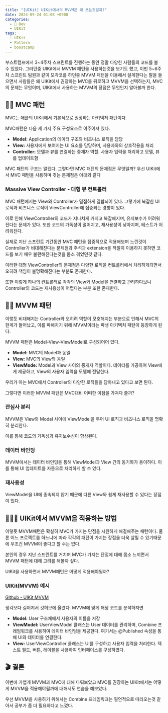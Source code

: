 ```yaml
---
title: "[UIKit] UIKit에서의 MVVM은 왜 쓰는것일까?"
date: 2024-09-24 01:08 +0900
categories:
  - 🍎 Dev
  - UIKit
tags:
  - UIKit
  - Pattern
  - boostcamp
---
```

부스트캠프에서 3~4주차 스프린트를 진행하는 동안 정말 다양한 사람들의 코드를 볼 수 있었다. 그러던중 UIKit에서 MVVM 패턴을 사용하는것을 보기도 했고, 이번 5~6주차 스프린트 팀원과 같이 모각코를 하던중 MVVM 패턴을 이용해서 설계한다는 말을 들으면서 사람들은 왜 UIKit에서 권장하는 MVC를 뒤로하고 MVVM을 선택하는지, MVC의 문제는 무엇이며, UIKit에서 사용하는 MVVM의 장점은 무엇인지 알아볼까 한다.

## 🧓🏻 MVC 패턴
MVC는 애플의 UIKit에서 기본적으로 권장하는 아키텍처 패턴이다. 

MVC패턴은 다음 세 가지 주요 구성요소로 이주어져 있다.
- **Model:** Application의 데이터 구조와 비즈니스 로직을 담당
- **View:** 사용자에게 보여지는 UI 요소를 담당하며, 사용자와의 상호작용을 처리
- **Controller:** 모델과 뷰를 연결하는 중재자 역할. 사용자 입력을 처리하고 모델, 뷰를 업데이트함

MVC 패턴의 구조는 알겠다. 그렇다면 MVC 패턴의 문제점은 무엇일까? 우선 UIKit에서 MVC 패턴을 사용하며 겪는 문제점은 아래와 같다
### Massive View Controller - 대형 뷰 컨트롤러
MVC 패턴에서는 View와 Controller가 밀접하게 결합되어 있다. 그렇기에 복잡한 UI 로직과 비즈니스 로직이 ViewController에 집중되는 경향이 있다. 

이로 인해 ViewController의 코드가 지나치게 커지고 복잡해지며, 유지보수가 어려워진다는 문제가 있다. 또한 코드의 가독성이 떨어지고, 재사용성이 낮아지며, 테스트가 어려워진다. 

실제로 지난 스프린트 기간동안 MVC 패턴을 집중적으로 적용해보며 느낀것이 Controller가 비대해진다는 문제점과 주석과 extension을 적절히 이용하지 못하면 코드를 보기 매우 불편해진다는것을 몸소 겪었던것 같다. 

이러한 대형 ViewController의 문제점은 다양한 로직을 컨트롤러에서 처리하게되면서 오히려 책임이 불명확해진다는 부분도 존재한다.

또한 이렇게 하나의 컨트롤러로 각각의 View와 Model을 연결하고 관리하다보니 Controller의 코드는 재사용성이 어렵다는 부분 또한 존재한다.
## 👨🏻 MVVM 패턴
이렇듯 비대해지는 Controller와 오히려 역할이 모호해지는 부분으로 인해서 MVC의 한계가 들어났고, 이를 파해치기 위해 MVVM이라는 파생 아키텍처 패턴이 등장하게 된다. 

MVVM 패턴은 Model-View-ViewModel로 구성되어어 있다. 
- **Model:** MVC의 Model과 동일
- **View:** MVC의 View와 동일
- **ViewMode:** Model과 View 사이의 중개자 역할이다. 데이터를 가공하여 View에게 제공하고, View의 사용자 입력을 모델에 전달한다. 

우리가 아는 MVC에서 Controller의 다양한 로직들을 담아내고 있다고 보면 된다. 

그렇다면 이러한 MVVM 패턴은 MVC대비 어떠한 이점을 가져다 줄까?
### 관심사 분리
MVVM은 View와 Model 사이에 ViewModel을 두어 UI 로직과 비즈니스 로직을 명확히 분리한다.

이를 통해 코드의 가독성과 유지보수성이 향상된다.

### 데이터 바인딩
MVVM에서는 데이터 바인딩을 통해 ViewModel과 View 간의 동기화가 용이하다. 이를 통해 UI 업데이트를 자동으로 처리하게 할 수 있다.

### 재사용성
ViewModel을 UI에 종속되지 않기 때문에 다른 View와 쉽게 재사용할 수 있다는 장점이 있다. 

## 🤷🏻‍♂️ UIKit에서 MVVM을 적용하는 방법
이렇듯 MVVM패턴은 확실히 MVC가 가지는 단점을 시원하게 해결해주는 패턴이다. 물론 어느 프로젝트를 하느냐에 따라 각각의 패턴이 가지는 장점을 더욱 살릴 수 있기때문에 무조건 MVVM이 좋다고 할 수는 없다. 

본인의 경우 지난 스프린트를 거치며 MVC가 가지는 단점에 대해 몸소 느끼면서 MVVM 패턴에 대해 고려를 해볼까 싶다.

UIKit을 사용하면서 MVVM패턴은 어떻게 적용해야될까?

### UIKit(MVVM) 예시
[Github - UIKit MVVM](https://github.com/0Hooni/iOS/tree/main/Practice/UIKit%20MVVM%20Test)

생각보다 길어져서 깃허브에 올렸다. MVVM에 맞게 해당 코드를 분석하자면
- **Model:** User 구조체에서 사용자의 이름을 저장
- **ViewModel:** UserViewModel 클래스는 User 데이터를 관리하며, Combine 프레임워크를 사용하여 데이터 바인딩을 제공한다. 여기서는 @Published 속성을 통해 UI와 데이터를 연결한다.
- **View:** UserViewController 클래스는 UI를 구성하고 사용자 입력을 처리한다. 텍스트 필드, 버튼, 레이블을 사용하여 인터페이스를 구성하였다.

## 🎬 결론
이번에 가볍게 MVVM과 MVC에 대해 다뤄보았고 MVC를 권장하는 UIKit에서는 어떻게 MVVM을 적용해야될까에 대해서도 연습을 해보았다. 

우선 MVVM을 사용하기 위해서는 Combine 프레임워크는 필연적으로 따라오는것 같아서 공부가 좀 더 필요하다고 느꼈다.